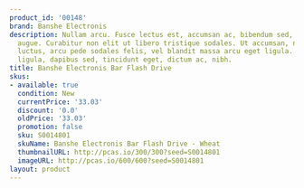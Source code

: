 ```yaml
---
product_id: '00148'
brand: Banshe Electronis
description: Nullam arcu. Fusce lectus est, accumsan ac, bibendum sed, porta eget,
  augue. Curabitur non elit ut libero tristique sodales. Ut accumsan, neque id gravida
  luctus, arcu pede sodales felis, vel blandit massa arcu eget ligula. Praesent odio
  ligula, dapibus sed, tincidunt eget, dictum ac, nibh.
title: Banshe Electronis Bar Flash Drive
skus:
- available: true
  condition: New
  currentPrice: '33.03'
  discount: '0.0'
  oldPrice: '33.03'
  promotion: false
  sku: S0014801
  skuName: Banshe Electronis Bar Flash Drive - Wheat
  thumbnailURL: http://pcas.io/300/300?seed=S0014801
  imageURL: http://pcas.io/600/600?seed=S0014801
layout: product
---
```

